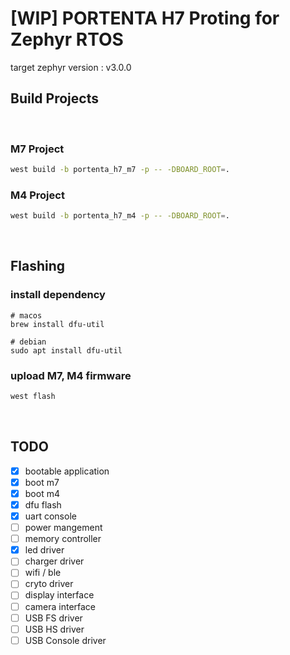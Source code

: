 # [WIP] PORTENTA H7 Proting for Zephyr RTOS 

target zephyr version : v3.0.0


## Build Projects
<br>

### M7 Project
```bash
west build -b portenta_h7_m7 -p -- -DBOARD_ROOT=.
```

### M4 Project
```bash
west build -b portenta_h7_m4 -p -- -DBOARD_ROOT=.
```
<br>

## Flashing

### install dependency
```
# macos
brew install dfu-util

# debian
sudo apt install dfu-util
```

### upload M7, M4 firmware
```bash
west flash
```
<br>

## TODO

- [X] bootable application
- [X] boot m7 
- [X] boot m4
- [X] dfu flash
- [X] uart console
- [ ] power mangement
- [ ] memory controller
- [X] led driver
- [ ] charger driver
- [ ] wifi / ble
- [ ] cryto driver
- [ ] display interface
- [ ] camera interface
- [ ] USB FS driver
- [ ] USB HS driver
- [ ] USB Console driver

<br>
